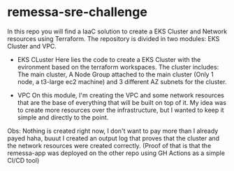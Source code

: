 # remessa-sre-challenge

In this repo you will find a IaaC solution to create a EKS Cluster and Network resources using Terraform.
The repository is divided in two modules: EKS Cluster and VPC.

- EKS CLuster
Here lies the code to create a EKS Cluster with the evironment based on the terraform workspaces. The cluster includes: The main cluster, A Node Group attached to the main cluster (Only 1 node, a t3-large ec2 machine) and 3 different AZ subnets for the cluster.

- VPC
On this module, I'm creating the VPC and some network resources that are the base of everything that will be built on top of it. My idea was to create more resources over the infrastructure, but I wanted to keep it simple and directly to the point.

Obs: Nothing is created right now, I don't want to pay more than I already payed haha, buuut I created an output log that proves that the cluster and the network resources were created correctly. (Proof of that is that the remessa-app was deployed on the other repo using GH Actions as a simple CI/CD tool)
